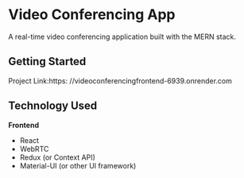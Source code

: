 <h1>Video Conferencing App</h1>
A real-time video conferencing application built with the MERN stack.
<br>
<h2>Getting Started</h2>
<p>Project Link:https: //videoconferencingfrontend-6939.onrender.com </p>
<h2>Technology Used</h2>
<b>Frontend</b>
<ul>
  <li>React</li>
  <li>WebRTC</li>
  <li>Redux (or Context API)</li>
  <li>Material-UI (or other UI framework)</li>
</ul>

